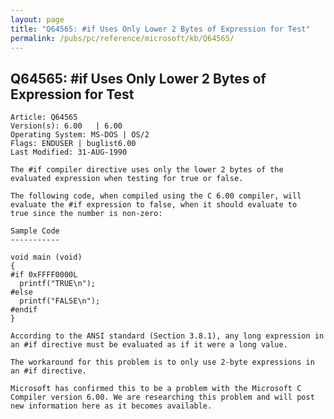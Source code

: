```yaml
---
layout: page
title: "Q64565: #if Uses Only Lower 2 Bytes of Expression for Test"
permalink: /pubs/pc/reference/microsoft/kb/Q64565/
---
```


## Q64565: #if Uses Only Lower 2 Bytes of Expression for Test

	Article: Q64565
	Version(s): 6.00   | 6.00
	Operating System: MS-DOS | OS/2
	Flags: ENDUSER | buglist6.00
	Last Modified: 31-AUG-1990
	
	The #if compiler directive uses only the lower 2 bytes of the
	evaluated expression when testing for true or false.
	
	The following code, when compiled using the C 6.00 compiler, will
	evaluate the #if expression to false, when it should evaluate to
	true since the number is non-zero:
	
	Sample Code
	-----------
	
	void main (void)
	{
	#if 0xFFFF0000L
	  printf("TRUE\n");
	#else
	  printf("FALSE\n");
	#endif
	}
	
	According to the ANSI standard (Section 3.8.1), any long expression in
	an #if directive must be evaluated as if it were a long value.
	
	The workaround for this problem is to only use 2-byte expressions in
	an #if directive.
	
	Microsoft has confirmed this to be a problem with the Microsoft C
	Compiler version 6.00. We are researching this problem and will post
	new information here as it becomes available.
